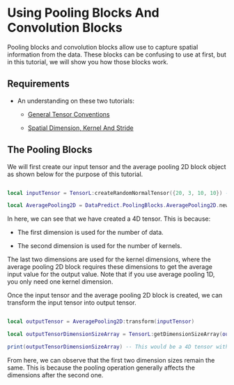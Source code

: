 # Using Pooling Blocks And Convolution Blocks

Pooling blocks and convolution blocks allow use to capture spatial information from the data. These blocks can be confusing to use at first, but in this tutorial, we will show you how those blocks work.

## Requirements

* An understanding on these two tutorials:

  * [General Tensor Conventions](GeneralTensorConventions.md)

  * [Spatial Dimension, Kernel And Stride](SpatialDimensionKernelAndStride.md)

## The Pooling Blocks

We will first create our input tensor and the average pooling 2D block object as shown below for the purpose of this tutorial.

```lua

local inputTensor = TensorL:createRandomNormalTensor({20, 3, 10, 10}) -- Creating a 4D tensor with the size of 20 x 3 x 10 x 10.

local AveragePooling2D = DataPredict.PoolingBlocks.AveragePooling2D.new({kernelDimensionSizeArray = {2, 2}, strideDimensionSizeArray = {2, 2})

```

In here, we can see that we have created a 4D tensor. This is because:

* The first dimension is used for the number of data.

* The second dimension is used for the number of kernels.

The last two dimensions are used for the kernel dimensions, where the average pooling 2D block requires these dimensions to get the average input value for the output value. Note that if you use average pooling 1D, you only need one kernel dimension.

Once the input tensor and the average pooling 2D block is created, we can transform the input tensor into output tensor.

```lua

local outputTensor = AveragePooling2D:transform(inputTensor)

local outputTensorDimensionSizeArray = TensorL:getDimensionSizeArray(outputTensor)

print(outputTensorDimensionSizeArray) -- This would be a 4D tensor with the size of 20 x 3 x 5 x 5.

```

From here, we can observe that the first two dimension sizes remain the same. This is because the pooling operation generally affects the dimensions after the second one.
